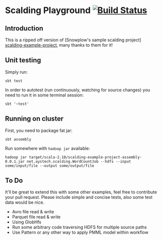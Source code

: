 # Scalding Playground [![Build Status](https://travis-ci.org/dartov/scalding-playground.png)](https://travis-ci.org/dartov/scalding-playground)

## Introduction

This is a ripped off version of [Snowplow's sample scalding project] [scalding-example-project], many thanks to them for it!

## Unit testing

Simply run:

    sbt test

In order to autotest (run continuously, watching for source changes) you need to run it in some terminal session:

    sbt '~test'

## Running on cluster

First, you need to package fat jar:

    sbt assembly

Run somewhere with `hadoop jar` available:

    hadoop jar target/scala-2.10/scalding-example-project-assembly-0.0.1.jar net.aystech.scalding.WordCountJob --hdfs --input some/input/file --output some/output/file


## To Do

It'll be great to extend this with some other examples, feel free to contribute your pull request. Please include simple and concise tests, also some test data  would be nice.

- Avro file read & write
- Parquet file read & write
- Using GlobHfs
- Run some arbitrary code traversing HDFS for multiple source paths
- Use Pattern or any other way to apply PMML model within workflow

[scalding-example-project]: https://github.com/snowplow/scalding-example-project
